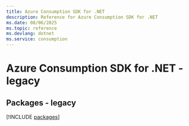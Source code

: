 ```yaml
---
title: Azure Consumption SDK for .NET
description: Reference for Azure Consumption SDK for .NET
ms.date: 08/06/2025
ms.topic: reference
ms.devlang: dotnet
ms.service: consumption
---
```

# Azure Consumption SDK for .NET - legacy
## Packages - legacy
[!INCLUDE [packages](consumption-index.md)]